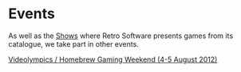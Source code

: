 # Events

As well as the [Shows](Shows "wikilink") where Retro Software presents games from its catalogue, we take part in other events.

[Videolympics / Homebrew Gaming Weekend (4-5 August 2012)](Events/VideolympicsHBGW2012 "wikilink")
